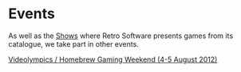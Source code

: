 # Events

As well as the [Shows](Shows "wikilink") where Retro Software presents games from its catalogue, we take part in other events.

[Videolympics / Homebrew Gaming Weekend (4-5 August 2012)](Events/VideolympicsHBGW2012 "wikilink")
